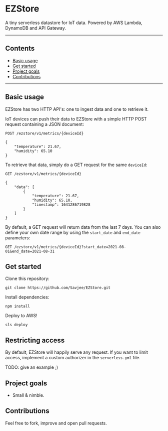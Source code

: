 # EZStore
A tiny serverless datastore for IoT data. Powered by AWS Lambda, DynamoDB and API Gateway.

---

## Contents
* [Basic usage](#basic-usage)
* [Get started](#get-started)
* [Project goals](#project-goals)
* [Contributions](#contributions)

---

## Basic usage
EZStore has two HTTP API's: one to ingest data and one to retrieve it.

IoT devices can push their data to EZStore with a simple HTTP POST request containing a JSON document:

```
POST /ezstore/v1/metrics/{deviceId}

{
    "temperature": 21.67,
    "humidity": 65.10
}
```

To retrieve that data, simply do a GET request for the same `deviceId`:

```http
GET /ezstore/v1/metrics/{deviceId}

{
    "data": [
        {
            "temperature": 21.67,
            "humidity": 65.10,
            "timestamp": 1641286719828
        }
    ]
}
```

By default, a GET request will return data from the last 7 days. You can also define your own date range by using the `start_date` and `end_date` parameters:

```
GET /ezstore/v1/metrics/{deviceId}?start_date=2021-08-01&end_date=2021-08-31
```

## Get started

Clone this repository:

```
git clone https://github.com/Savjee/EZStore.git
```

Install dependencies:

```
npm install
```

Deploy to AWS!
```
sls deploy
```

## Restricting access
By default, EZStore will happily serve any request. 
If you want to limit access, implement a custom authorizer in the `serverless.yml` file.

TODO: give an example ;)

## Project goals

* Small & nimble.

## Contributions
Feel free to fork, improve and open pull requests.
